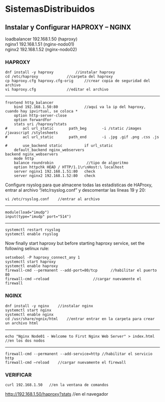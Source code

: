 # SistemasDistribuidos
## Instalar y Configurar HAPROXY – NGINX

loadbalancer	192.168.1.50 (haproxy)  
nginx1        192.168.1.51 (nginx-nodo01)  
nginx2        192.168.1.52 (nginx-nodo02)  

### HAPROXY
```
dnf install -y haproxy			//instalar haproxy
cd /etc/haproxy				//carpeta del haproxy
cp haproxy.cfg haproxy.cfg-orig		//crear copia de seguridad del archivo
vi haproxy.cfg				//editar el archivo
```
___
```
frontend http_balancer
	bind 192.168.1.50:80            //aquí va la ip del haproxy, cuando hay ipvirtual, se coloca *
	option http-server-close
	option forwardfor
	stats uri /haproxy?stats
#    	acl url_static       path_beg       -i /static /images /javascript /stylesheets
#    	acl url_static       path_end       -i .jpg .gif .png .css .js

#    	use_backend static          if url_static
	default_backend nginx_webservers
backend nginx_webservers
	mode http
	balance roundrobin               //tipo de algoritmo
	option httpchk HEAD / HTTP/1.1\r\nHost:\ localhost
	server nginx1 192.168.1.51:80	check
	server nginx2 192.168.1.52:80	check
```
Configure rsyslog para que almacene todas las estadísticas de HAProxy, entrar al archivo “/etc/rsyslog.conf” y descomentar las líneas 19 y 20:  
```
vi /etc/rsyslog.conf	//entrar al archivo
```
___
```
module(load="imudp")
input(type="imudp" port="514")
```
___
```
systemctl restart rsyslog
systemctl enable rsyslog
```
Now finally start haproxy but before starting haproxy service, set the following selinux rule:  
```
setsebool -P haproxy_connect_any 1
systemctl start haproxy
systemctl enable haproxy
firewall-cmd --permanent --add-port=80/tcp		//habilitar el puerto 80
firewall-cmd –reload					//cargar nuevamente el firewall
```
### NGINX
```
dnf install -y nginx	//instalar nginx
systemctl start nginx
systemctl enable nginx
cd /usr/share/ngnix/html	//entrar entrar en la carpeta para crear un archivo html
```
___
```
echo "Nginx Node01 - Welcome to First Nginx Web Server" > index.html	//en los dos nodos
```
___
```
firewall-cmd --permanent --add-service=http	//habilitar el servicio http
firewall-cmd –reload	//cargar nuevamente el firewall
```
### VERIFICAR
```
curl 192.168.1.50	//en la ventana de comandos
```
http://192.168.1.50/haproxy?stats		//en el navegador  


